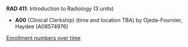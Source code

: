 **RAD 411**: Introduction to Radiology (3 units)

- **A00** (Clinical Clerkship) (time and location TBA) by Ojeda-Fournier, Haydee (A08574976)

[Enrollment numbers over time](./RAD411.tsv)
